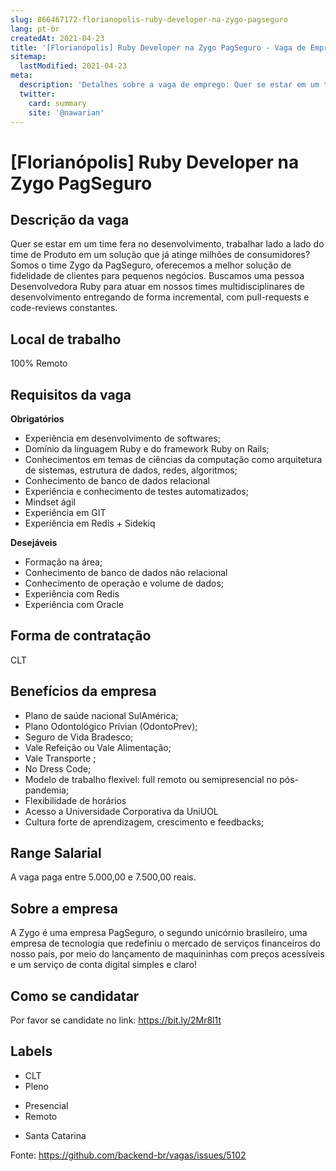 ```yaml
---
slug: 866467172-florianopolis-ruby-developer-na-zygo-pagseguro
lang: pt-br
createdAt: 2021-04-23
title: '[Florianópolis] Ruby Developer na Zygo PagSeguro - Vaga de Emprego'
sitemap:
  lastModified: 2021-04-23
meta:
  description: 'Detalhes sobre a vaga de emprego: Quer se estar em um time fera no desenvolvimento, trabalhar lado a lado do time de Produto em um solução que já atinge milhões de consumidores? Somos o time Zygo da PagSeguro, oferecemos a melhor solução de fidelidade de clientes para pequenos negócios. Buscamos uma pessoa Desenvolvedora Ruby para atuar em nossos times multidisciplinares de desenvolvimento entregando de forma incremental, com pull-requests e code-reviews constantes.'
  twitter:
    card: summary
    site: '@nawarian'
---
```


# [Florianópolis] Ruby Developer na Zygo PagSeguro

## Descrição da vaga

Quer se estar em um time fera no desenvolvimento, trabalhar lado a lado do time de Produto em um solução que já atinge milhões de consumidores? Somos o time Zygo da PagSeguro, oferecemos a melhor solução de fidelidade de clientes para pequenos negócios. Buscamos uma pessoa Desenvolvedora Ruby para atuar em nossos times multidisciplinares de desenvolvimento entregando de forma incremental, com pull-requests e code-reviews constantes.


## Local de trabalho
<!-- escolha apenas 1 das linhas abaixo, ajuste para o seu contexto e exclua as outras -->
100% Remoto

## Requisitos da vaga

**Obrigatórios**
- Experiência em desenvolvimento de softwares;
- Domínio da linguagem Ruby e do framework Ruby on Rails;
- Conhecimentos em temas de ciências da computação como arquitetura de sistemas, estrutura de dados, redes, algoritmos;
- Conhecimento de banco de dados relacional
- Experiência e conhecimento de testes automatizados;
- Mindset ágil 
- Experiência em GIT
- Experiência  em Redis + Sidekiq

**Desejáveis**
- Formação na área;
- Conhecimento de banco de dados não relacional
- Conhecimento de operação e volume de dados;
- Experiência com Redis
- Experiência com Oracle

## Forma de contratação

 CLT

## Benefícios da empresa

- Plano de saúde nacional SulAmérica;
- Plano Odontológico Prívian (OdontoPrev);
- Seguro de Vida Bradesco;
- Vale Refeição ou Vale Alimentação;
- Vale Transporte ;
- No Dress Code;
- Modelo de trabalho flexível: full remoto ou semipresencial no pós-pandemia;
- Flexibilidade de horários
- Acesso a Universidade Corporativa da UniUOL
- Cultura forte de aprendizagem, crescimento e feedbacks;

## Range Salarial

<!-- ESSA SEÇÃO É OPCIONAL, apague ela caso não queira divulgar o range salarial.
Porém saiba que será um diferencial grande da sua vaga em comparação às outras, devido à transparência. --->

A vaga paga entre 5.000,00 e 7.500,00 reais.

## Sobre a empresa

A Zygo é uma empresa PagSeguro, o segundo unicórnio brasileiro, uma empresa de tecnologia que redefiniu o mercado de serviços financeiros do nosso país, por meio do lançamento de maquininhas com preços acessíveis e um serviço de conta digital simples e claro!

## Como se candidatar
Por favor se candidate no link: https://bit.ly/2Mr8l1t

## Labels
<!-- Label é uma forma dos QAs conseguirem pesquisar as vagas. Após cadastrar a vaga, ela receberá label automaticamente em até 2 minutos.
Apague os itens abaixo que não corresponderem à vaga. -->
- CLT
- Pleno
<!-- Se a vaga for mista (X dias presencial e Y dias remoto) deixe as 2 linhas abaixo -->
- Presencial
- Remoto
<!--- Informar abaixo o nome do estado por extenso.
Se a sua vaga é de Portugal, só coloque o nome do país Portugal. --->
- Santa Catarina


Fonte: https://github.com/backend-br/vagas/issues/5102